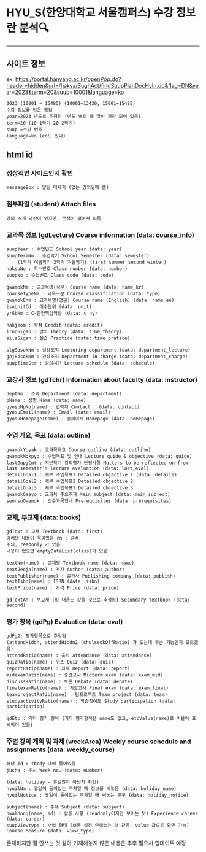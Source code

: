 # HYU_S(한양대학교 서울캠퍼스) 수강 정보란 분석🔍

---
## 사이트 정보
ex: https://portal.hanyang.ac.kr/openPop.do?header=hidden&url=/haksa/SughAct/findSuupPlanDocHyIn.do&flag=DN&year=2023&term=20&suup=10001&language=ko

    2023 (10001 ~ 15485) (10001~13430, 15001~15485)
    수강 정보를 담은 팝업
    year=2023 년도로 추정됨 (년도 별로 꽤 많이 저장 되어 있음)
    term=20 (10 1학기 20 2학기)
    suup =수강 번호
    language=ko (en도 있다)

## html id
### 정상적인 사이트인지 확인
    messageBox : 알림 메세지 (없는 강의일때 뜸)

### 첨부파일 (student) Attach files
    강의 소개 영상이 있지만, 쓴적이 없어서 놔둠

### 교과목 정보 (gdLecture) Course information (data: course_info)
    suupYear : 수업년도 School year (data: year)
    suupTermNm : 수업학기 School Semester (data: semester)
        (1학기 여름학기 2학기 겨울학기) (first summer second winter)
    haksuNo : 학수번호 Class number (data: number)
    suupNo : 수업번호 Class code (data: code)

    gwamokNm : 교과목명(국문) Course name (data: name_kr)
    courseTypeNm : 과목구분 Course classification (data: type)
    gwamokEnm : 교과목명(영문) Course name (English) (data: name_en)
    isuUnitCd : 이수단위 (data: unit)
    yrGbNm : C-한양핵심역량 (data: c_hy)

    hakjeom : 학점 Credit (data: credit)
    ironSigan : 강의 Theory (data: time_theory)
    silsSigan : 실습 Practice (data: time_pratice)
    
    slgSosokNm : 설강조직 Lecturing department (data: department_lecture)
    gnjSosokNm : 관장조직 Department in charge (data: department_charge)
    suupTimeStr : 강의시간 Lecture schedule (data: schedule)
    
### 교강사 정보 (gdTchr) Information about faculty (data: instructor)
    deptNm : 소속 Department (data: department)
    pName : 성명 Name (data: name)
    gyosuHpNo(name) : 연락처 Contact	(data: contact)
    gyosuEmail(name) : Email (data: email)
    gyosuHomepage(name) : 홈페이지 Homepage (data: homepage)

### 수업 개요, 목표 (data: outline)
    gwamokYoyak : 교과목개요 Course outline (data: outline)
    gwamokMokpyo : 수업목표 및 안내 Lecture guide & objective (data: guide)
    lastGupgCmt : 지난학기 강의평가 반영사항 Matters to be reflected on from last semester’s lecture evaluation (data: last_eval)
    detailGoal1 : 세부 수업목표1 Detailed objective 1 (data: details)
    detailGoal2 : 세부 수업목표2 Detailed objective 2
    detailGoal3 : 세부 수업목표3 Detailed objective 3
    gwamokGaeyo : 교과목 주요주제 Main subject (data: main_subject)
    seonsuGwamok : 선수과목안내 Prerequisites (data: prerequisites)

### 교재, 부교재 (data: books)
    gdText : 교재 Textbook (data: first)
    아래의 내용이 묶여있음 rn : 넘버
    주의, readonly 가 있음
    내용이 없으면 emptyDataList(class)가 있음
    
    textNm(name) : 교재명 Textbook name (data: name)
    textJeoja(name) : 저자 Author (data: author)
    textPublisher(name) : 출판사 Publishing company (data: publish)
    textIsbn(name) : ISBN (data: isbn)
    textPrice(name) : 가격 Price (data: price)
    
    gdTextAn : 부교재 (밑 내용도 같을 것으로 추정됨) Secondary textbook (data: second)

### 평가 항목 (gdPg) Evaluation (data: eval)
    gdPg2: 평가항목으로 추정됨
    (attendHiddn, attendHiddn2 (chulseokOffRatio) 가 있는데 무슨 기능인지 모르겠음)
    attendRatio(name) : 출석 Attendance (data: attendance)
    quizRatio(name) : 퀴즈 Quiz (data: quiz)
    reportRatio(name) : 과제 Report (data: report)
    midexamRatio(name) : 중간고사 Midterm exam (data: exam_mid)
    discussRatio(name) : 토론 Debate (data: debate)
    finalexamRatio(name) : 기말고사 Final exam (data: exam_final)
    teamprojectRatio(name) : 팀프로젝트 Team project (data: team)
    studyactivityRatio(name) : 학습참여도 Study participation (data: participation)

    gdEtc : 기타 평가 항목 (기타 평가항목은 name도 없고, etcValue(name)로 비율이 표시되어 있음)

### 주별 강의 계획 및 과제 (weekArea) Weekly course schedule and assignments (data: weekly_course)
    해당 id > tbody 내에 들어있음
    jucha : 주차 Week no. (data: number)

    (data: holiday - 휴일인지 아닌지 확인)
    hyuilNm : 휴일이 들어있는 주차일 때 정보를 써놓음 (data: holiday_name)
    hyuilNotice : 휴일이 들어있는 주차일 때 써놓는 문구 (data: holiday_notice)
    
    subject(name) : 주제 Subject (data: subject)
    hwaldong(name, id) : 활동 사항 (readonly이지만 보이는 듯) Experience career (data: career)
    suupViewtype : 수업 형태 (보통 설정 안해놓는 것 같음, value 값으로 확인 가능) Course Measure (data: view_type)
        

존재하지만 잘 안쓰는 것 같아 기재해놓지 않은 내용은 추후 필요시 업데이트 예정